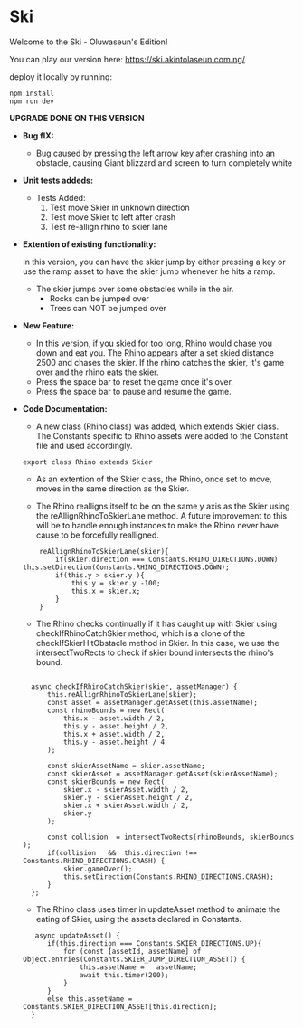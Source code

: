 # Ski

Welcome to the Ski - Oluwaseun's Edition!

You can play our version here: 
https://ski.akintolaseun.com.ng/  

deploy it locally by running:
```
npm install
npm run dev
```

**UPGRADE DONE ON THIS VERSION**

* **Bug fIX:**

  * Bug caused by pressing the left arrow key after crashing into an obstacle, causing Giant blizzard and screen to turn completely white
  
* **Unit tests addeds:**

  * Tests Added:
    1. Test move Skier in unknown direction 
    2. Test move Skier to left after crash
    3. Test re-allign rhino to skier lane
  
* **Extention of existing functionality:**

  In this version, you can have the skier jump by either pressing a key or use the ramp asset to have the skier jump whenever he hits a ramp.
  * The skier jumps over some obstacles while in the air. 
    * Rocks can be jumped over
    * Trees can NOT be jumped over
   
* **New Feature:**

  * In this version, if you skied for too long, Rhino would chase you down and eat you. The Rhino appears after a set skied distance 2500 and chases the skier. If the rhino catches the skier, it's game over and the rhino eats the skier. 
  * Press the space bar to reset the game once it's over.
  * Press the space bar to pause and resume the game.

* **Code Documentation:**

  * A new class (Rhino class) was added, which extends Skier class. The Constants specific to Rhino assets were added to the Constant file and used accordingly.
  ```
  export class Rhino extends Skier 
  ```

  * As an extention of the Skier class, the Rhino, once set to move, moves in the same direction as the Skier.

  * The Rhino realligns itself to be on the same y axis as the Skier using the reAllignRhinoToSkierLane method. A future improvement to this will be to handle enough instances to make the Rhino never have cause to be forcefully realligned. 

  ```
      reAllignRhinoToSkierLane(skier){
          if(skier.direction === Constants.RHINO_DIRECTIONS.DOWN)  this.setDirection(Constants.RHINO_DIRECTIONS.DOWN);
          if(this.y > skier.y ){
              this.y = skier.y -100;
              this.x = skier.x;
          } 
      }
  ```
  * The Rhino checks continually if it has caught up with Skier using checkIfRhinoCatchSkier method, which is a clone of the checkIfSkierHitObstacle method in Skier. In this case, we use the intersectTwoRects to check if skier bound intersects the rhino's bound.

  ```
  
    async checkIfRhinoCatchSkier(skier, assetManager) {
        this.reAllignRhinoToSkierLane(skier);
        const asset = assetManager.getAsset(this.assetName);
        const rhinoBounds = new Rect(
            this.x - asset.width / 2,
            this.y - asset.height / 2,
            this.x + asset.width / 2,
            this.y - asset.height / 4
        );

        const skierAssetName = skier.assetName;
        const skierAsset = assetManager.getAsset(skierAssetName);
        const skierBounds = new Rect(
            skier.x - skierAsset.width / 2,
            skier.y - skierAsset.height / 2,
            skier.x + skierAsset.width / 2,
            skier.y
        );

        const collision  = intersectTwoRects(rhinoBounds, skierBounds );
        if(collision   &&  this.direction !== Constants.RHINO_DIRECTIONS.CRASH) {
            skier.gameOver();
            this.setDirection(Constants.RHINO_DIRECTIONS.CRASH);
        }
    };
  ```

  * The Rhino class uses timer in updateAsset method to animate the eating of Skier, using the assets declared in Constants.
  ```
     async updateAsset() {
        if(this.direction === Constants.SKIER_DIRECTIONS.UP){ 
            for (const [assetId, assetName] of Object.entries(Constants.SKIER_JUMP_DIRECTION_ASSET)) {
                this.assetName =   assetName;            
                await this.timer(200);
            }
        }
        else this.assetName = Constants.SKIER_DIRECTION_ASSET[this.direction];
    }
  ```